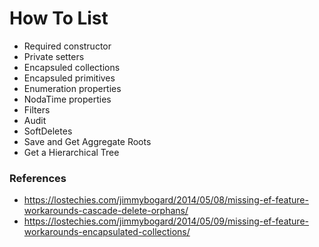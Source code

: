 # How To List

* Required constructor
* Private setters
* Encapsuled collections
* Encapsuled primitives
* Enumeration properties
* NodaTime properties
* Filters
* Audit
* SoftDeletes
* Save and Get Aggregate Roots
* Get a Hierarchical Tree

### References

* https://lostechies.com/jimmybogard/2014/05/08/missing-ef-feature-workarounds-cascade-delete-orphans/
* https://lostechies.com/jimmybogard/2014/05/09/missing-ef-feature-workarounds-encapsulated-collections/

